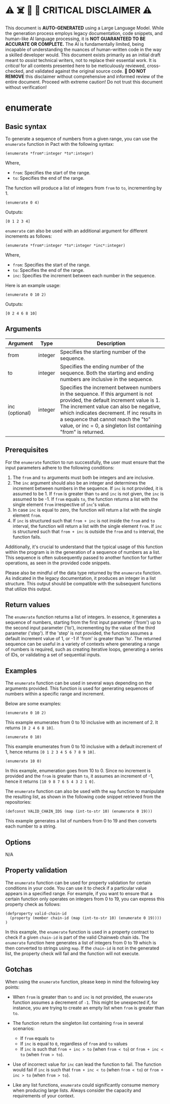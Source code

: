 
# ⚠️ ☠️ 🔮 🤖 CRITICAL DISCLAIMER ⚠️

 
This document is **AUTO-GENERATED** using a Large Language Model. While the generation process employs legacy documentation, code snippets, and human-like AI language processing, it is **NOT GUARANTEED TO BE ACCURATE OR COMPLETE.** The AI is fundamentally limited, being incapable of understanding the nuances of human-written code in the way a skilled developer would. This document exists primarily as an initial draft meant to *assist* technical writers, not to replace their essential work. It is *critical* for all contents presented here to be meticulously reviewed, cross-checked, and validated against the original source code. 🚫 **DO NOT REMOVE** this disclaimer without comprehensive and informed review of the entire document. Proceed with extreme caution! Do not trust this document without verification!

# enumerate

## Basic syntax

To generate a sequence of numbers from a given range, you can use the `enumerate` function in Pact with the following syntax:

```pact
(enumerate *from*:integer *to*:integer)
```

Where,
- `from`: Specifies the start of the range.
- `to`: Specifies the end of the range.

The function will produce a list of integers from `from` to `to`, incrementing by 1.

```pact
(enumerate 0 4)
```
Outputs:

```pact
[0 1 2 3 4]
```

`enumerate` can also be used with an additional argument for different increments as follows:

```pact
(enumerate *from*:integer *to*:integer *inc*:integer)
```

Where,
- `from`: Specifies the start of the range.
- `to`: Specifies the end of the range.
- `inc`: Specifies the increment between each number in the sequence.

Here is an example usage:

```pact
(enumerate 0 10 2)
```
Outputs:

```pact
[0 2 4 6 8 10]
```

## Arguments

| Argument | Type | Description |
| --- | --- | --- |
| from | integer | Specifies the starting number of the sequence.|
| to | integer | Specifies the ending number of the sequence. Both the starting and ending numbers are inclusive in the sequence.|
| inc (optional) | integer | Specifies the increment between numbers in the sequence. If this argument is not provided, the default increment value is 1. The increment value can also be negative, which indicates decrement. If inc results in a sequence that cannot reach the "to" value, or inc = 0, a singleton list containing "from" is returned. |

## Prerequisites

For the `enumerate` function to run successfully, the user must ensure that the input parameters adhere to the following conditions:
1) The `from` and `to` arguments must both be integers and are inclusive.
2) The `inc` argument should also be an integer and determines the increment between numbers in the sequence.
If `inc` is not provided, it is assumed to be 1.
If `from` is greater than `to` and `inc` is not given, the `inc` is assumed to be -1.
If `from` equals `to`, the function returns a list with the single element `from` irrespective of `inc`'s value.
3) In case `inc` is equal to zero, the function will return a list with the single element `from`.
4) If `inc` is structured such that `from + inc` is not inside the `from` and `to` interval, the function will return a list with the single element `from`. If `inc` is structured such that `from + inc` is outside the `from` and `to` interval, the function fails. 

Additionally, it's crucial to understand that the typical usage of this function within the program is in the generation of a sequence of numbers as a list. This sequence is often subsequently passed to another function for further operations, as seen in the provided code snippets. 

Please also be mindful of the data type returned by the `enumerate` function. As indicated in the legacy documentation, it produces an integer in a list structure. This output should be compatible with the subsequent functions that utilize this output.

## Return values

The `enumerate` function returns a list of integers. In essence, it generates a sequence of numbers, starting from the first input parameter ('from') up to the second input parameter ('to'), incrementing by the value of the third parameter ('step'). If the 'step' is not provided, the function assumes a default increment value of 1, or -1 if 'from' is greater than 'to'. The returned sequence can be useful in a variety of contexts where generating a range of numbers is required, such as creating iterative loops, generating a series of IDs, or validating a set of sequential inputs.

## Examples

The `enumerate` function can be used in several ways depending on the arguments provided. This function is used for generating sequences of numbers within a specific range and increment.

Below are some examples:

```pact
(enumerate 0 10 2)
```
This example enumerates from 0 to 10 inclusive with an increment of 2. It returns `[0 2 4 6 8 10]`.

```pact
(enumerate 0 10)
```
This example enumerates from 0 to 10 inclusive with a default increment of 1, hence returns `[0 1 2 3 4 5 6 7 8 9 10]`.

```pact
(enumerate 10 0)
```
In this example, enumeration goes from 10 to 0. Since no increment is provided and the `from` is greater than `to`, it assumes an increment of -1, hence it returns `[10 9 8 7 6 5 4 3 2 1 0]`.

The `enumerate` function can also be used with the `map` function to manipulate the resulting list, as shown in the following code snippet retrieved from the repositories:
```pact
(defconst VALID_CHAIN_IDS (map (int-to-str 10) (enumerate 0 19)))
```
This example generates a list of numbers from 0 to 19 and then converts each number to a string.

## Options

N/A

## Property validation

The `enumerate` function can be used for property validation for certain conditions in your code. You can use it to check if a particular value appears in a specified range. For example, if you want to ensure that a certain function only operates on integers from 0 to 19, you can express this property check as follows:

```pact
(defproperty valid-chain-id
  (property (member chain-id (map (int-to-str 10) (enumerate 0 19))))
)
```

In this example, the `enumerate` function is used in a property contract to check if a given `chain-id` is part of the valid Chainweb chain ids. The `enumerate` function here generates a list of integers from 0 to 19 which is then converted to strings using `map`. If the `chain-id` is not in the generated list, the property check will fail and the function will not execute.

## Gotchas

When using the `enumerate` function, please keep in mind the following key points:

- When `from` is greater than `to` and `inc` is not provided, the `enumerate` function assumes a decrement of `-1`. This might be unexpected if, for instance, you are trying to create an empty list when `from` is greater than `to`.

- The function return the singleton list containing `from` in several scenarios: 
  - If `from` equals `to`
  - If `inc` is equal to `0`, regardless of `from` and `to` values
  - If `inc` is such that `from + inc > to` (when `from < to`) or `from + inc < to` (when `from > to`).
  
- Use of incorrect value for `inc` can lead the function to fail. The function would fail if `inc` is such that `from + inc < to` (when `from < to`) or `from + inc > to` (when `from > to`).

- Like any list functions, `enumerate` could significantly consume memory when producing large lists. Always consider the capacity and requirements of your context.

